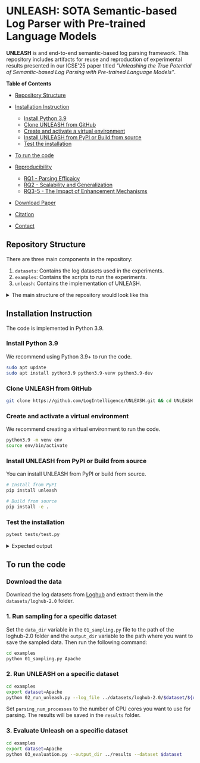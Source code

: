 # UNLEASH: SOTA Semantic-based Log Parser with Pre-trained Language Models

__UNLEASH__ is and end-to-end semantic-based log parsing framework. This repository includes artifacts for reuse and reproduction of experimental results presented in our ICSE'25 paper titled _"Unleashing the True Potential of Semantic-based Log Parsing with Pre-trained Language Models"_.

__Table of Contents__
- [Repository Structure](#repository-structure)
- [Installation Instruction](#installation-instruction)
    - [Install Python 3.9](#install-python-39)
    - [Clone UNLEASH from GitHub](#clone-unleash-from-github)
    - [Create and activate a virtual environment](#create-and-activate-a-virtual-environment)
    - [Install UNLEASH from PyPI or Build from source](#install-unleash-from-pypi-or-build-from-source)
    - [Test the installation](#test-the-installation)
- [To run the code](#to-run-the-code)
- [Reproducibility](#reproducibility)
    - [RQ1 - Parsing Efficaicy](#rq1---parsing-efficaicy)
    - [RQ2 - Scalability and Generalization](#rq2---scalability-and-generalization)
    - [RQ3-5 - The Impact of Enhancement Mechanisms](#rq3---the-impact-of-enhancement-mechanisms)

- [Download Paper](#download-paper)
- [Citation](#citation)
- [Contact](#contact)

## Repository Structure

There are three main components in the repository:
1. `datasets`: Contains the log datasets used in the experiments.
2. `examples`: Contains the scripts to run the experiments.
3. `unleash`: Contains the implementation of UNLEASH.

<details>
<Summary>The main structure of the repository would look like this</Summary>

```
📦 UNLEASH
├─ LICENSE
├─ README.md
├─ datasets
│  └─ loghub-2.0
│     ├─ Apache
│     │  ├─ Apache_full.log
│     │  ├─ Apache_full.log_structured.csv
│     │  ├─ Apache_full.log_structured_corrected.csv
│     │  ├─ Apache_full.log_templates.csv
│     │  └─ Apache_full.log_templates_corrected.csv
│     ├─ ...
├─ docs
│  ├─ CL.png
│  ├─ Ob2_res.png
│  ├─ Ob3_res.png
│  ├─ RESULTS.md
│  └─ S_test_1.png
├─ environment.yml
├─ examples
│  ├─ 01_sampling.py
│  ├─ 02_run_unleash.py
│  ├─ 03_evaluation.py
│  ├─ benchmark.py
│  └─ config.py
├─ requirements.txt
├─ setup.py
├─ tests
│  └─ test.py
└─ unleash
   ├─ __init__.py
   ├─ arguments.py
   ├─ data
   │  ├─ __init__.py
   │  ├─ data_loader.py
   │  └─ utils.py
   ├─ evaluation
   │  ├─ settings.py
   │  └─ utils
   │     ├─ GA_calculator.py
   │     ├─ PA_calculator.py
   │     ├─ common.py
   │     ├─ evaluator_main.py
   │     ├─ oracle_template_correction.py
   │     ├─ post_process.py
   │     ├─ postprocess.py
   │     └─ template_level_analysis.py
   ├─ models
   │  ├─ __init__.py
   │  ├─ base.py
   │  ├─ deberta.py
   │  └─ roberta.py
   ├─ parsing_base.py
   ├─ parsing_cache.py
   ├─ postprocess.py
   ├─ sampling
   │  ├─ __init__.py
   │  ├─ entropy_sampling.py
   │  ├─ lilac_sampling.py
   │  ├─ logppt_sampling.py
   │  └─ utils.py
   └─ tuning
      ├─ __init__.py
      ├─ early_stopping.py
      ├─ trainer.py
      └─ utils.py
```
</details>


## Installation Instruction
The code is implemented in Python 3.9.

### Install Python 3.9
We recommend using Python 3.9+ to run the code.
```bash
sudo apt update
sudo apt install python3.9 python3.9-venv python3.9-dev
```

### Clone UNLEASH from GitHub

```bash
git clone https://github.com/LogIntelligence/UNLEASH.git && cd UNLEASH
```

### Create and activate a virtual environment
We recommend creating a virtual environment to run the code.
```bash
python3.9 -m venv env
source env/bin/activate
```

### Install UNLEASH from PyPI or Build from source
You can install UNLEASH from PyPI or build from source.
```bash
# Install from PyPI
pip install unleash

# Build from source
pip install -e .
```

### Test the installation
```bash
pytest tests/test.py
```

<details>
<Summary>Expected output</Summary>

```bash
============================= test session starts ==============================
platform linux -- Python 3.9.7, pytest-6.2.5, pluggy-1.0.0
rootdir: /home/username/UNLEASH
collected 1 item

tests/test.py .                                                         [100%]

============================== 1 passed in 0.01s ===============================
```
</details>

## To run the code
### Download the data
Download the log datasets from [Loghub](https://zenodo.org/records/8275861) and extract them in the `datasets/loghub-2.0` folder.

### 1. Run sampling for a specific dataset
Set the `data_dir` variable in the `01_sampling.py` file to the path of the loghub-2.0 folder and the `output_dir` variable to the path where you want to save the sampled data.
Then run the following command:

```bash
cd examples
python 01_sampling.py Apache
```

### 2. Run UNLEASH on a specific dataset
```bash
cd examples
export dataset=Apache
python 02_run_unleash.py --log_file ../datasets/loghub-2.0/$dataset/${dataset}_full.log_structured.csv --model_name_or_path roberta-base --train_file ../datasets/loghub-2.0/$dataset/samples/entropy_32.json --validation_file ../datasets/loghub-2.0/$dataset/validation.json --dataset_name $dataset --parsing_num_processes 1 --output_dir ../results --max_train_steps 1000
```
Set `parsing_num_processes` to the number of CPU cores you want to use for parsing. The results will be saved in the `results` folder.

### 3. Evaluate Unleash on a specific dataset
```bash
cd examples
export dataset=Apache
python 03_evaluation.py --output_dir ../results --dataset $dataset
```
